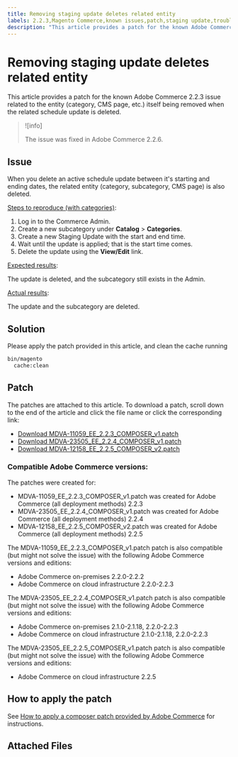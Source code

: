 ```yaml
---
title: Removing staging update deletes related entity
labels: 2.2.3,Magento Commerce,known issues,patch,staging update,troubleshooting,Adobe Commerce
description: "This article provides a patch for the known Adobe Commerce 2.2.3 issue related to the entity (category, CMS page, etc.) itself being removed when the related schedule update is deleted."
---
```


# Removing staging update deletes related entity

This article provides a patch for the known Adobe Commerce 2.2.3 issue related to the entity (category, CMS page, etc.) itself being removed when the related schedule update is deleted.

>![info]
>
>The issue was fixed in Adobe Commerce 2.2.6.

## Issue

When you delete an active schedule update between it's starting and ending dates, the related entity (category, subcategory, CMS page) is also deleted.

 <ins>Steps to reproduce (with categories)</ins>:

1. Log in to the Commerce Admin.
1. Create a new subcategory under **Catalog** > **Categories**.
1. Create a new Staging Update with the start and end time.
1. Wait until the update is applied; that is the start time comes.
1. Delete the update using the **View/Edit** link.

 <ins>Expected results</ins>:

 The update is deleted, and the subcategory still exists in the Admin.

 <ins>Actual results</ins>:

 The update and the subcategory are deleted.

## Solution

Please apply the patch provided in this article, and clean the cache running

```bash
bin/magento
  cache:clean
```

## Patch

The patches are attached to this article. To download a patch, scroll down to the end of the article and click the file name or click the corresponding link:

* [Download MDVA-11059\_EE\_2.2.3\_COMPOSER\_v1.patch](assets/MDVA-11059_EE_2.2.3_COMPOSER_v1.patch.zip)
* [Download MDVA-23505\_EE\_2.2.4\_COMPOSER\_v1.patch](assets/MDVA-23505_EE_2.2.4_COMPOSER_v1.patch.zip)
* [Download MDVA-12158\_EE\_2.2.5\_COMPOSER\_v2.patch](assets/MDVA-12158_EE_2.2.5_COMPOSER_v2.patch.zip)

### Compatible Adobe Commerce versions:

The patches were created for:

* MDVA-11059\_EE\_2.2.3\_COMPOSER\_v1.patch was created for Adobe Commerce (all deployment methods) 2.2.3
* MDVA-23505\_EE\_2.2.4\_COMPOSER\_v1.patch was created for Adobe Commerce (all deployment methods) 2.2.4
* MDVA-12158\_EE\_2.2.5\_COMPOSER\_v2.patch was created for Adobe Commerce (all deployment methods) 2.2.5

The MDVA-11059\_EE\_2.2.3\_COMPOSER\_v1.patch patch is also compatible (but might not solve the issue) with the following Adobe Commerce versions and editions:

* Adobe Commerce on-premises 2.2.0-2.2.2
* Adobe Commerce on cloud infrastructure 2.2.0-2.2.3

The MDVA-23505\_EE\_2.2.4\_COMPOSER\_v1.patch patch is also compatible (but might not solve the issue) with the following Adobe Commerce versions and editions:

* Adobe Commerce on-premises 2.1.0-2.1.18, 2.2.0-2.2.3
* Adobe Commerce on cloud infrastructure 2.1.0-2.1.18, 2.2.0-2.2.3

The MDVA-23505\_EE\_2.2.5\_COMPOSER\_v1.patch patch is also compatible (but might not solve the issue) with the following Adobe Commerce versions and editions:

* Adobe Commerce on cloud infrastructure 2.2.5

## How to apply the patch

See [How to apply a composer patch provided by Adobe Commerce](https://support.magento.com/hc/en-us/articles/360028367731) for instructions.

## Attached Files